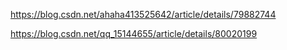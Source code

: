 https://blog.csdn.net/ahaha413525642/article/details/79882744

https://blog.csdn.net/qq_15144655/article/details/80020199